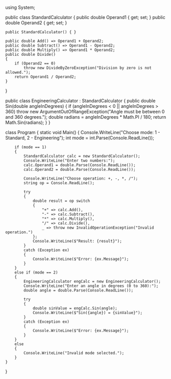 using System;

public class StandardCalculator
{
    public double Operand1 { get; set; }
    public double Operand2 { get; set; }

    public StandardCalculator() { }

    public double Add() => Operand1 + Operand2;
    public double Subtract() => Operand1 - Operand2;
    public double Multiply() => Operand1 * Operand2;
    public double Divide()
    {
        if (Operand2 == 0)
            throw new DivideByZeroException("Division by zero is not allowed.");
        return Operand1 / Operand2;
    }
}

public class EngineeringCalculator : StandardCalculator
{
    public double Sin(double angleInDegrees)
    {
        if (angleInDegrees < 0 || angleInDegrees > 360)
            throw new ArgumentOutOfRangeException("Angle must be between 0 and 360 degrees.");
        double radians = angleInDegrees * Math.PI / 180;
        return Math.Sin(radians);
    }
}

class Program
{
    static void Main()
    {
        Console.WriteLine("Choose mode: 1 - Standard, 2 - Engineering");
        int mode = int.Parse(Console.ReadLine());

        if (mode == 1)
        {
            StandardCalculator calc = new StandardCalculator();
            Console.WriteLine("Enter two numbers:");
            calc.Operand1 = double.Parse(Console.ReadLine());
            calc.Operand2 = double.Parse(Console.ReadLine());

            Console.WriteLine("Choose operation: +, -, *, /");
            string op = Console.ReadLine();

            try
            {
                double result = op switch
                {
                    "+" => calc.Add(),
                    "-" => calc.Subtract(),
                    "*" => calc.Multiply(),
                    "/" => calc.Divide(),
                    _ => throw new InvalidOperationException("Invalid operation.")
                };
                Console.WriteLine($"Result: {result}");
            }
            catch (Exception ex)
            {
                Console.WriteLine($"Error: {ex.Message}");
            }
        }
        else if (mode == 2)
        {
            EngineeringCalculator engCalc = new EngineeringCalculator();
            Console.WriteLine("Enter an angle in degrees (0 to 360):");
            double angle = double.Parse(Console.ReadLine());

            try
            {
                double sinValue = engCalc.Sin(angle);
                Console.WriteLine($"Sin({angle}) = {sinValue}");
            }
            catch (Exception ex)
            {
                Console.WriteLine($"Error: {ex.Message}");
            }
        }
        else
        {
            Console.WriteLine("Invalid mode selected.");
        }
    }
}

